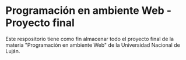 # Programación en ambiente Web - Proyecto final

Este respositorio tiene como fin almacenar todo el proyecto final de la materia "Programación en ambiente Web" de la Universidad Nacional de Luján.